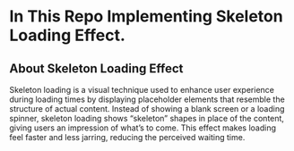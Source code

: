 <h1>In This Repo Implementing Skeleton Loading Effect.</h1> 
  
<h2>About  Skeleton Loading Effect </h2>

<p>Skeleton loading is a visual technique used to enhance user experience during loading times by displaying placeholder elements that resemble the structure of actual content. Instead of showing a blank screen or a loading spinner, skeleton loading shows “skeleton” shapes in place of the content, giving users an impression of what’s to come. This effect makes loading feel faster and less jarring, reducing the perceived waiting time.</p>
